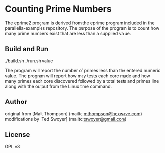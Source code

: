 # Counting Prime Numbers

The eprime2 program is derived from the eprime program included in the parallella-examples repository. The purpose of the program is to count how many prime numbers exist that are less than a supplied value.

## Build and Run

 ./build.sh
 ./run.sh value

The program will report the number of primes less than the entered numeric value. The program will report how may tests each core made and how many primes each core discovered followed by a total tests and primes line along with the output from the Linux time command.

## Author

original from [Matt Thompson] (mailto:<mthompson@hexwave.com>)
modifications by [Ted Swoyer] (mailto:<tswoyer@gmail.com>)

## License

GPL v3 
